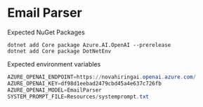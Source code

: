 # Email Parser

Expected NuGet Packages
```.NET CLI
dotnet add Core package Azure.AI.OpenAI --prerelease
dotnet add Core package DotNetEnv
```
Expected environment variables
```powershell
AZURE_OPENAI_ENDPOINT=https://novahiringai.openai.azure.com/
AZURE_OPENAI_KEY=df98d1eebad2479cbd45a4e637c726fb
AZURE_OPENAI_MODEL=EmailParser
SYSTEM_PROMPT_FILE=Resources/systemprompt.txt
```